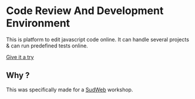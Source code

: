Code Review And Development Environment
========================

This is platform to edit javascript code online.
It can handle several projects & can run predefined tests online.

[Give it a try](http://tzi.github.io/presentation-CRADE/)


Why ?
------------
This was specifically made for a [SudWeb](http://sudweb.fr/2013/) workshop.

